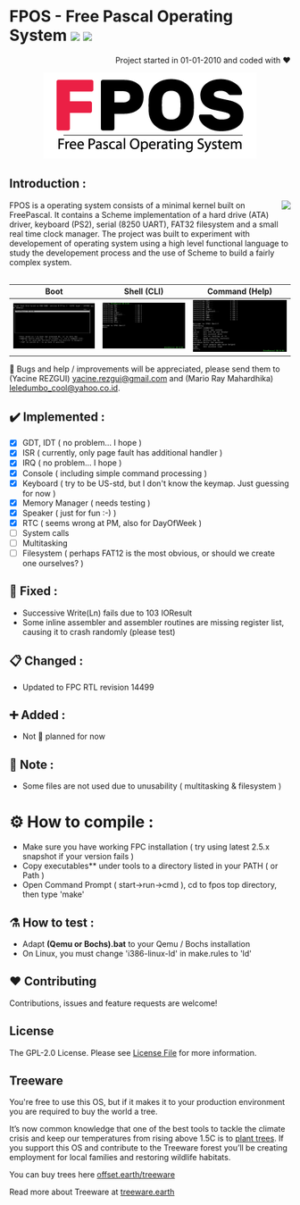# FPOS - Free Pascal Operating System  <img src="https://img.shields.io/badge/Code-FreePascal-blue"> <img src="https://img.shields.io/badge/Version-0.01-green"> 
<p align="right">Project started in 01-01-2010 and coded with ❤️</p>

<p align="center">
  <img src="res/fpos_logo.png">
</p>

## Introduction :
<img align="right" src="https://wiki.freepascal.org/images/9/92/built_with_fpc_logo.png">
FPOS is a operating system consists of a minimal kernel built on FreePascal. It contains a Scheme implementation of a hard drive (ATA) driver, keyboard (PS2), serial (8250 UART), FAT32 filesystem and a small real time clock manager. The project was built to experiment with developement of operating system using a high level functional language to study the developement process and the use of Scheme to build a fairly complex system.
<br><br>


Boot             |  Shell (CLI) | Command (Help)
:-------------------------:|:-------------------------:|:-------------------------:
<img src="res/fpos_boot.png" width="300">  |  <img src="res/fpos_shell.png" width="300">|  <img src="res/fpos_command.png" width="300">

🤝 Bugs and help / improvements will be appreciated, please send them to (Yacine REZGUI) yacine.rezgui@gmail.com and (Mario Ray Mahardhika) leledumbo_cool@yahoo.co.id.

## :heavy_check_mark: Implemented :
- [x] GDT, IDT       ( no problem... I hope )
- [x] ISR            ( currently, only page fault has additional handler )
- [x] IRQ            ( no problem... I hope  )
- [x] Console        ( including simple command processing )
- [x] Keyboard       ( try to be US-std, but I don't know the keymap. Just guessing for now )
- [x] Memory Manager ( needs testing )
- [x] Speaker        ( just for fun :-) )
- [x] RTC            ( seems wrong at PM, also for DayOfWeek )
- [ ] System calls
- [ ] Multitasking
- [ ] Filesystem     ( perhaps FAT12 is the most obvious, or should we create one ourselves? )

## 🔧 Fixed :
- Successive Write(Ln) fails due to 103 IOResult
- Some inline assembler and assembler routines are missing register list, causing it to crash randomly (please test)

## 📋 Changed :
- Updated to FPC RTL revision 14499

## ➕ Added :
- Not 📅 planned for now

## 📝 Note :
- Some files are not used due to unusability ( multitasking & filesystem )

# ⚙️ How to compile :
- Make sure you have working FPC installation ( try using latest 2.5.x snapshot if your version fails )
- Copy executables** under tools to a directory listed in your PATH ( or Path )
- Open Command Prompt ( start->run->cmd ), cd to fpos top directory, then type 'make'

## ⚗️ How to test :
- Adapt **(Qemu or Bochs).bat** to your Qemu / Bochs installation
- On Linux, you must change 'i386-linux-ld' in make.rules to 'ld'

## ❤️ Contributing
Contributions, issues and feature requests are welcome!

## License

The  GPL-2.0 License. Please see [License File](LICENSE.md) for more information.

## Treeware

You're free to use this OS, but if it makes it to your production environment you are required to buy the world a tree.

It’s now common knowledge that one of the best tools to tackle the climate crisis and keep our temperatures from rising above 1.5C is to <a href="https://www.bbc.co.uk/news/science-environment-48870920">plant trees</a>. If you support this OS and contribute to the Treeware forest you’ll be creating employment for local families and restoring wildlife habitats.

You can buy trees here [offset.earth/treeware](https://plant.treeware.earth/rezgui/fpos)

Read more about Treeware at [treeware.earth](http://treeware.earth)
